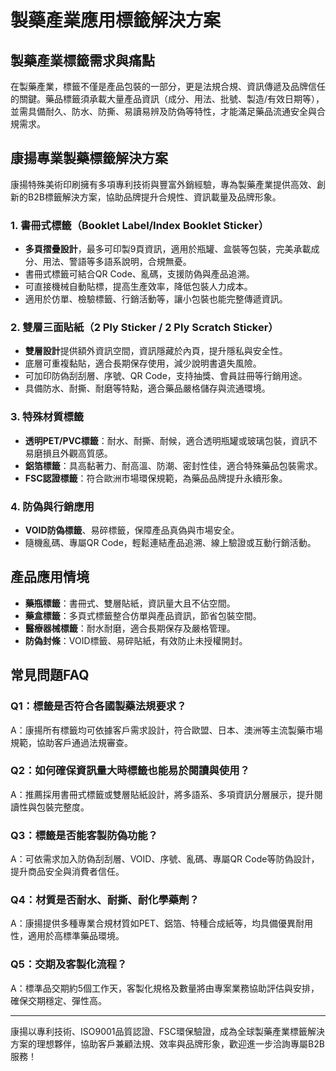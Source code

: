 # 製藥產業應用標籤解決方案

## 製藥產業標籤需求與痛點

在製藥產業，標籤不僅是產品包裝的一部分，更是法規合規、資訊傳遞及品牌信任的關鍵。藥品標籤須承載大量產品資訊（成分、用法、批號、製造/有效日期等），並需具備耐久、防水、防撕、易讀易辨及防偽等特性，才能滿足藥品流通安全與合規需求。

## 康揚專業製藥標籤解決方案

康揚特殊美術印刷擁有多項專利技術與豐富外銷經驗，專為製藥產業提供高效、創新的B2B標籤解決方案，協助品牌提升合規性、資訊載量及品牌形象。

### 1. 書冊式標籤（Booklet Label/Index Booklet Sticker）

- **多頁摺疊設計**，最多可印製9頁資訊，適用於瓶罐、盒裝等包裝，完美承載成分、用法、警語等多語系說明，合規無憂。
- 書冊式標籤可結合QR Code、亂碼，支援防偽與產品追溯。
- 可直接機械自動貼標，提高生產效率，降低包裝人力成本。
- 適用於仿單、檢驗標籤、行銷活動等，讓小包裝也能完整傳遞資訊。

### 2. 雙層三面貼紙（2 Ply Sticker / 2 Ply Scratch Sticker）

- **雙層設計**提供額外資訊空間，資訊隱藏於內頁，提升隱私與安全性。
- 底層可重複黏貼，適合長期保存使用，減少說明書遺失風險。
- 可加印防偽刮刮層、序號、QR Code，支持抽獎、會員註冊等行銷用途。
- 具備防水、耐撕、耐磨等特點，適合藥品嚴格儲存與流通環境。

### 3. 特殊材質標籤

- **透明PET/PVC標籤**：耐水、耐撕、耐候，適合透明瓶罐或玻璃包裝，資訊不易磨損且外觀高質感。
- **鋁箔標籤**：具高黏著力、耐高溫、防潮、密封性佳，適合特殊藥品包裝需求。
- **FSC認證標籤**：符合歐洲市場環保規範，為藥品品牌提升永續形象。

### 4. 防偽與行銷應用

- **VOID防偽標籤**、易碎標籤，保障產品真偽與市場安全。
- 隨機亂碼、專屬QR Code，輕鬆連結產品追溯、線上驗證或互動行銷活動。

## 產品應用情境

- **藥瓶標籤**：書冊式、雙層貼紙，資訊量大且不佔空間。
- **藥盒標籤**：多頁式標籤整合仿單與產品資訊，節省包裝空間。
- **醫療器械標籤**：耐水耐磨，適合長期保存及嚴格管理。
- **防偽封條**：VOID標籤、易碎貼紙，有效防止未授權開封。

## 常見問題FAQ

### Q1：標籤是否符合各國製藥法規要求？
A：康揚所有標籤均可依據客戶需求設計，符合歐盟、日本、澳洲等主流製藥市場規範，協助客戶通過法規審查。

### Q2：如何確保資訊量大時標籤也能易於閱讀與使用？
A：推薦採用書冊式標籤或雙層貼紙設計，將多語系、多項資訊分層展示，提升閱讀性與包裝完整度。

### Q3：標籤是否能客製防偽功能？
A：可依需求加入防偽刮刮層、VOID、序號、亂碼、專屬QR Code等防偽設計，提升商品安全與消費者信任。

### Q4：材質是否耐水、耐撕、耐化學藥劑？
A：康揚提供多種專業合規材質如PET、鋁箔、特種合成紙等，均具備優異耐用性，適用於高標準藥品環境。

### Q5：交期及客製化流程？
A：標準品交期約5個工作天，客製化規格及數量將由專案業務協助評估與安排，確保交期穩定、彈性高。

---

康揚以專利技術、ISO9001品質認證、FSC環保驗證，成為全球製藥產業標籤解決方案的理想夥伴，協助客戶兼顧法規、效率與品牌形象，歡迎進一步洽詢專屬B2B服務！